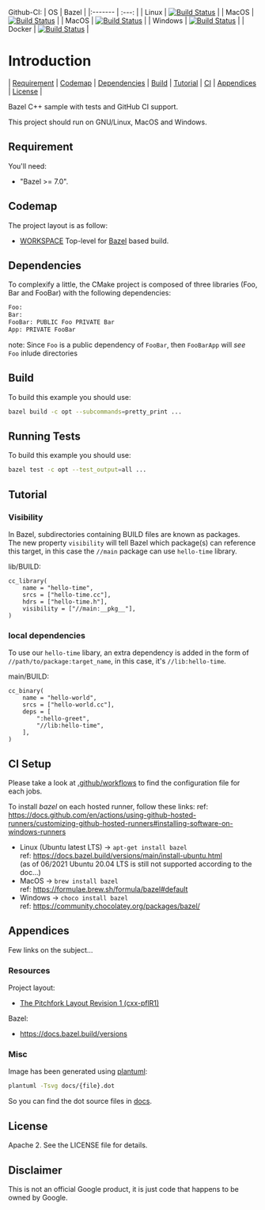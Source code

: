 Github-CI:
| OS      | Bazel |
|:------- | :---: |
| Linux   | [![Build Status][amd64_linux_status]][amd64_linux_link] |
| MacOS   | [![Build Status][amd64_macos_status]][amd64_macos_link] |
| MacOS   | [![Build Status][arm64_macos_status]][arm64_macos_link] |
| Windows | [![Build Status][amd64_windows_status]][amd64_windows_link] |
| Docker  | [![Build Status][amd64_docker_status]][amd64_docker_link] |

[amd64_linux_status]: ./../../actions/workflows/amd64_linux_bazel.yml/badge.svg
[amd64_linux_link]: ./../../actions/workflows/amd64_linux_bazel.yml
[amd64_macos_status]: ./../../actions/workflows/amd64_macos_bazel.yml/badge.svg
[amd64_macos_link]: ./../../actions/workflows/amd64_macos_bazel.yml
[arm64_macos_status]: ./../../actions/workflows/arm64_macos_bazel.yml/badge.svg
[arm64_macos_link]: ./../../actions/workflows/arm64_macos_bazel.yml
[amd64_windows_status]: ./../../actions/workflows/amd64_windows_bazel.yml/badge.svg
[amd64_windows_link]: ./../../actions/workflows/amd64_windows_bazel.yml
[amd64_docker_status]: ./../../actions/workflows/amd64_docker_bazel.yml/badge.svg
[amd64_docker_link]: ./../../actions/workflows/amd64_docker_bazel.yml

# Introduction

<nav for="project"> |
<a href="#requirement">Requirement</a> |
<a href="#codemap">Codemap</a> |
<a href="#dependencies">Dependencies</a> |
<a href="#build">Build</a> |
<a href="#tutorial">Tutorial</a> |
<a href="ci/README.md">CI</a> |
<a href="#appendices">Appendices</a> |
<a href="#license">License</a> |
</nav>

Bazel C++ sample with tests and GitHub CI support.

This project should run on GNU/Linux, MacOS and Windows.

## Requirement

You'll need:

* "Bazel >= 7.0".

## Codemap

The project layout is as follow:

* [WORKSPACE](WORKSPACE) Top-level for [Bazel](https://bazel.build) based build.

## Dependencies

To complexify a little, the CMake project is composed of three libraries (Foo, Bar and FooBar)
with the following dependencies:

```sh
Foo:
Bar:
FooBar: PUBLIC Foo PRIVATE Bar
App: PRIVATE FooBar
```

note: Since `Foo` is a public dependency of `FooBar`, then `FooBarApp` will
*see* `Foo` inlude directories

## Build

To build this example you should use:

```sh
bazel build -c opt --subcommands=pretty_print ...
```

## Running Tests

To build this example you should use:

```sh
bazel test -c opt --test_output=all ...
```

## Tutorial
### Visibility

In Bazel, subdirectories containing BUILD files are known as packages.<br>
The new property `visibility` will tell Bazel which package(s) can reference this target, in this case the `//main` package can use `hello-time` library. 

lib/BUILD:
```bazel
cc_library(
    name = "hello-time",
    srcs = ["hello-time.cc"],
    hdrs = ["hello-time.h"],
    visibility = ["//main:__pkg__"],
)
```

### local dependencies

To use our `hello-time` libary, an extra dependency is added in the form of `//path/to/package:target_name`, in this case, it's `//lib:hello-time`.

main/BUILD:
```bazel
cc_binary(
    name = "hello-world",
    srcs = ["hello-world.cc"],
    deps = [
        ":hello-greet",
        "//lib:hello-time",
    ],
)
```

## CI Setup

Please take a look at [.github/workflows](.github/workflows) to find the configuration file for each jobs.

To install *bazel* on each hosted runner, follow these links:
ref: https://docs.github.com/en/actions/using-github-hosted-runners/customizing-github-hosted-runners#installing-software-on-windows-runners

* Linux (Ubuntu latest LTS) -> `apt-get install bazel`<br>
  ref: https://docs.bazel.build/versions/main/install-ubuntu.html<br>
  (as of 06/2021 Ubuntu 20.04 LTS is still not supported according to the doc...)
* MacOS -> `brew install bazel`<br>
  ref: https://formulae.brew.sh/formula/bazel#default
* Windows -> `choco install bazel`<br>
  ref: https://community.chocolatey.org/packages/bazel/

## Appendices

Few links on the subject...

### Resources

Project layout:
* [The Pitchfork Layout Revision 1 (cxx-pflR1)](https://github.com/vector-of-bool/pitchfork)

Bazel:
* https://docs.bazel.build/versions

### Misc

Image has been generated using [plantuml](http://plantuml.com/):

```bash
plantuml -Tsvg docs/{file}.dot
```
So you can find the dot source files in [docs](docs).

## License

Apache 2. See the LICENSE file for details.

## Disclaimer

This is not an official Google product, it is just code that happens to be
owned by Google.
